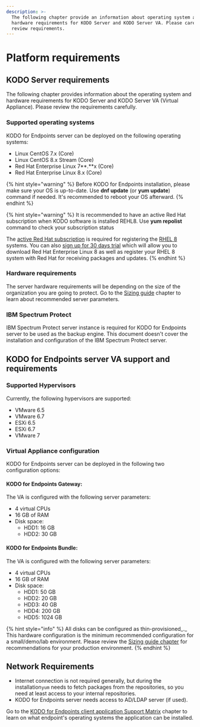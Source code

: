 ```yaml
---
description: >-
  The following chapter provide an information about operating system and
  hardware requirements for KODO Server and KODO Server VA. Please carefully
  review requirements.
---
```


# Platform requirements

## KODO Server requirements

The following chapter provides information about the operating system and hardware requirements for KODO Server and KODO Server VA \(Virtual Appliance\). Please review the requirements carefully.

### **Supported operating systems**

KODO for Endpoints server can be deployed on the following operating systems:

* Linux CentOS 7.x \(Core\)
* Linux CentOS 8.x Stream \(Core\)
* Red Hat Enterprise Linux 7**.**x \(Core\)
* Red Hat Enterprise Linux 8.x \(Core\)

{% hint style="warning" %}
Before KODO for Endpoints installation, please make sure your OS is up-to-date. Use **dnf update** \(or **yum update**\) command if needed. It's recommended to reboot your OS afterward. 
{% endhint %}

{% hint style="warning" %}
It is recommended to have an active Red Hat subscription when KODO software is installed REHL8. Use **yum repolist** command to check your subscription status

The [active Red Hat subscription](https://access.redhat.com/management/products) is required for registering the [RHEL 8](https://www.itzgeek.com/tag/rhel-8) systems. You can also [sign up for 30 days trial](https://www.redhat.com/en/technologies/linux-platforms/enterprise-linux) which will allow you to download Red Hat Enterprise Linux 8 as well as register your RHEL 8 system with Red Hat for receiving packages and updates. 
{% endhint %}

### **Hardware requirements**

The server hardware requirements will be depending on the size of the organization you are going to protect. Go to the [Sizing guide](sizing-guide/) chapter to learn about recommended server parameters.

### IBM Spectrum Protect

IBM Spectrum Protect server instance is required for KODO for Endpoints server to be used as the backup engine. This document doesn't cover the installation and configuration of the IBM Spectrum Protect server.

## KODO for Endpoints server VA support and requirements

### **Supported Hypervisors**

Currently, the following hypervisors are supported:

* VMware 6.5
* VMware 6.7
* ESXi 6.5
* ESXi 6.7
* VMware 7

### **Virtual Appliance configuration**

KODO for Endpoints server can be deployed in the following two configuration options:  

#### KODO for Endpoints Gateway:

The VA is configured with the following server parameters:

* 4 virtual CPUs
* 16 GB of RAM
* Disk space:
  * HDD1: 16 GB
  * HDD2: 30 GB     

#### KODO for Endpoints Bundle:

The VA is configured with the following server parameters:

* 4 virtual CPUs
* 16 GB of RAM
* Disk space:
  * HDD1: 50 GB
  * HDD2: 20 GB
  * HDD3: 40 GB
  * HDD4: 200 GB
  * HDD5: 1024 GB 

{% hint style="info" %}
All disks can be configured as thin-provisioned_._ This hardware configuration is the minimum recommended configuration for a small/demo/lab environment. Please review the [Sizing guide chapter](sizing-guide/) for recommendations for your production environment.
{% endhint %}

## Network Requirements

* Internet connection is not required generally, but during the installation`yum` needs to fetch packages from the repositories, so you need at least access to your internal repositories.
* KODO for Endpoints server needs access to AD/LDAP server \(if used\).

Go to the [KODO for Endpoints client application Support Matrix](kodo-support-matrix.md) chapter to learn on what endpoint's operating systems the application can be installed.

